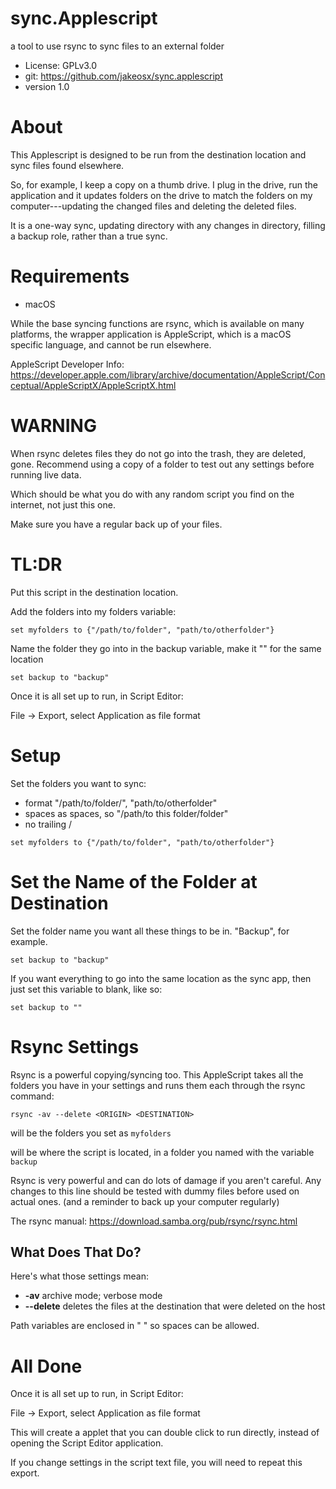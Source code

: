 # sync.Applescript

a tool to use rsync to sync files to an external folder

* License: GPLv3.0
* git: https://github.com/jakeosx/sync.applescript
* version 1.0

# About

This Applescript is designed to be run from the destination location and sync files found elsewhere. 

So, for example, I keep a copy on a thumb drive. I plug in the drive, run the application and it updates folders on the drive to match the folders on my computer---updating the changed files and deleting the deleted files. 

It is a one-way sync, updating <DESTINATION> directory with any changes in <ORIGIN> directory, filling a backup role, rather than a true sync.

# Requirements

* macOS

While the base syncing functions are rsync, which is available on many platforms, the wrapper application is AppleScript, which is a macOS specific language, and cannot be run elsewhere. 

AppleScript Developer Info: https://developer.apple.com/library/archive/documentation/AppleScript/Conceptual/AppleScriptX/AppleScriptX.html

# WARNING

When rsync deletes files they do not go into the trash, they are deleted, gone. Recommend using a copy of a folder to test out any settings before running live data. 

Which should be what you do with any random script you find on the internet, not just this one. 

Make sure you have a regular back up of your files.

# TL:DR

Put this script in the destination location. 

Add the folders into my folders variable:

```
set myfolders to {"/path/to/folder", "path/to/otherfolder"}
```

Name the folder they go into in the backup variable, make it "" for the same location

```
set backup to "backup"
```

Once it is all set up to run, in Script Editor:

File -> Export, select Application as file format

# Setup



Set the folders you want to sync:

* format "/path/to/folder/", "path/to/otherfolder"
* spaces as spaces, so "/path/to this folder/folder"
* no trailing / 

```
set myfolders to {"/path/to/folder", "path/to/otherfolder"}
```

# Set the Name of the Folder at Destination

Set the folder name you want all these things to be in. "Backup", for example. 

```
set backup to "backup"
```

If you want everything to go into the same location as the sync app, then just set this variable to blank, like so: 

```
set backup to ""
```

# Rsync Settings

Rsync is a powerful copying/syncing too. This AppleScript takes all the folders you have in your settings and runs them each through the rsync command: 

```
rsync -av --delete <ORIGIN> <DESTINATION>
```

<ORIGIN> will be the folders you set as `myfolders`

<DESTINATION> will be where the script is located, in a folder you named with the variable `backup`

Rsync is very powerful and can do lots of damage if you aren't careful. Any changes to this line should be tested with dummy files before used on actual ones. (and a reminder to back up your computer regularly)

The rsync manual: https://download.samba.org/pub/rsync/rsync.html


## What Does That Do? 

Here's what those settings mean:

* **-av** archive mode; verbose mode
* **--delete** deletes the files at the destination that were deleted on the host

Path variables are enclosed in " " so spaces can be allowed. 

# All Done 

Once it is all set up to run, in Script Editor:

File -> Export, select Application as file format

This will create a applet that you can double click to run directly, instead of opening the Script Editor application. 

If you change settings in the script text file, you will need to repeat this export.